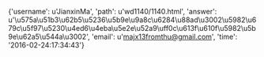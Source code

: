 {'username': u'JianxinMa', 'path': u'wd1140/1140.html', 'answer': u'\u575a\u51b3\u62b5\u5236\u5b9e\u9a8c\u6284\u88ad\u3002\u5982\u679c\u5f97\u5230\u4ed6\u4eba\u5e2e\u52a9\uff0c\u613f\u610f\u5982\u5b9e\u62a5\u544a\u3002', 'email': u'majx13fromthu@gmail.com', 'time': '2016-02-24:17:34:43'}
